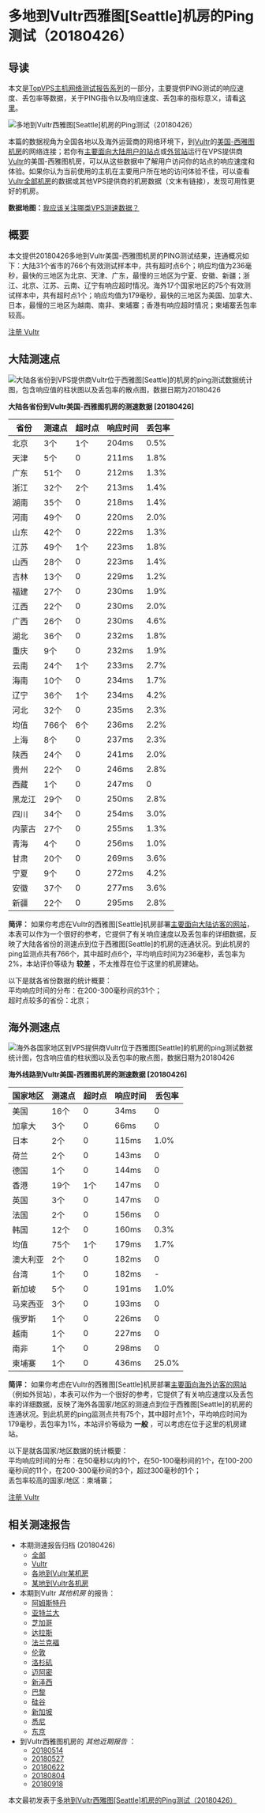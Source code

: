 #  多地到Vultr西雅图[Seattle]机房的Ping测试（20180426） 

## 导读

本文是[TopVPS主机网络测试报告系列](https://vps123.top/pingtest)的一部分，主要提供PING测试的响应速度、丢包率等数据，关于PING指令以及响应速度、丢包率的指标意义，请看[这里](https://vps123.top/what-is-ping.html)。

![多地到Vultr西雅图\[Seattle\]机房的Ping测试（20180426）](/images/thumbnails/to_vultr_Seattle.png)

本篇的数据视角为全国各地以及海外运营商的网络环境下，到[Vultr](https://vps123.top/go/vultr)的[美国-西雅图机房](https://vps123.top/vultr-facilities.html#seattle)的网络连接；若你有[主要面向大陆用户的站点](https://vps123.top/website-for-mainland-users.html)或[外贸站](https://vps123.top/website-for-internation-trade.html)运行在VPS提供商[Vultr](https://vps123.top/go/vultr)的美国-西雅图机房，可以从这些数据中了解用户访问你的站点的响应速度和体验。如果你认为当前使用的主机在主要用户所在地的访问体验不佳，可以查看[Vultr全部机房](/vultr/isp/china/20180426-vultr-isp-china.md)的数据或其他VPS提供商的机房数据（文末有链接），发现可用性更好的机房。

**数据地图：**[我应该关注哪类VPS测速数据？](https://vps123.top/find-pingtest-data-you-need.html)

## 概要

本文提供20180426多地到Vultr美国-西雅图机房的PING测试结果，连通概况如下：大陆31个省市的766个有效测试样本中，共有超时点6个；响应均值为236毫秒，最快的三地区为北京、天津、广东，最慢的三地区为宁夏、安徽、新疆；浙江、北京、江苏、云南、辽宁有响应超时情况。海外17个国家地区的75个有效测试样本中，共有超时点1个；响应均值为179毫秒，最快的三地区为美国、加拿大、日本，最慢的三地区为越南、南非、柬埔寨；香港有响应超时情况；柬埔寨丢包率较高。

[注册 Vultr](https://vps123.top/go/vultr/_btn1)

## 大陆测速点

![大陆各省份到VPS提供商Vultr位于西雅图\[Seattle\]的机房的ping测试数据统计图，包含响应值的柱状图以及丢包率的散点图，数据日期为20180426](/images/pingtests/vultr_20180426/plot_idc_vultr_usa-seattle_20180426_mainland.png)

**大陆各省份到Vultr美国-西雅图机房的测速数据 [20180426]**

省份 | 测速点 | 超时点 | 响应时间 | 丢包率  
---|---|---|---|---  
北京 | 3个 | 1个 | 204ms | 0.5%  
天津 | 5个 | 0 | 211ms | 1.8%  
广东 | 51个 | 0 | 212ms | 1.3%  
浙江 | 32个 | 2个 | 213ms | 1.4%  
湖南 | 35个 | 0 | 218ms | 1.4%  
河南 | 49个 | 0 | 220ms | 2.0%  
山东 | 42个 | 0 | 222ms | 1.3%  
江苏 | 49个 | 1个 | 223ms | 1.8%  
山西 | 28个 | 0 | 223ms | 1.4%  
吉林 | 13个 | 0 | 229ms | 1.2%  
福建 | 27个 | 0 | 230ms | 1.9%  
江西 | 22个 | 0 | 230ms | 2.0%  
广西 | 26个 | 0 | 230ms | 4.6%  
湖北 | 36个 | 0 | 232ms | 1.8%  
重庆 | 9个 | 0 | 232ms | 1.9%  
云南 | 24个 | 1个 | 233ms | 2.7%  
海南 | 10个 | 0 | 234ms | 1.7%  
辽宁 | 36个 | 1个 | 234ms | 4.2%  
河北 | 32个 | 0 | 235ms | 2.3%  
均值 | 766个 | 6个 | 236ms | 2.2%  
上海 | 8个 | 0 | 237ms | 2.3%  
陕西 | 24个 | 0 | 241ms | 2.0%  
贵州 | 22个 | 0 | 246ms | 2.8%  
西藏 | 1个 | 0 | 247ms | 0  
黑龙江 | 29个 | 0 | 250ms | 2.8%  
四川 | 34个 | 0 | 254ms | 3.0%  
内蒙古 | 27个 | 0 | 255ms | 1.3%  
青海 | 4个 | 0 | 256ms | 1.0%  
甘肃 | 20个 | 0 | 269ms | 3.6%  
宁夏 | 9个 | 0 | 272ms | 4.2%  
安徽 | 37个 | 0 | 277ms | 3.6%  
新疆 | 22个 | 0 | 295ms | 2.8%  
  
**简评：** 如果你考虑在Vultr的西雅图[Seattle]机房部署[主要面向大陆访客的网站](website-for-mainland-users.html)，本表可以作为一个很好的参考，它提供了有关响应速度以及丢包率的详细数据，反映了大陆各省份的测速点到位于西雅图[Seattle]的机房的连通状况。到此机房的ping监测点共有766个，其中超时点6个，平均响应时间为236毫秒，丢包率为2%，本站评价等级为 **较差** ，不太推荐在位于这里的机房建站。

以下是就各省份数据的统计概要：  
平均响应时间的分布：在200-300毫秒间的31个；  
超时点较多的省份：北京；

## 海外测速点

![海外各国家地区到VPS提供商Vultr位于西雅图\[Seattle\]的机房的ping测试数据统计图，包含响应值的柱状图以及丢包率的散点图，数据日期为20180426](/images/pingtests/vultr_20180426/plot_idc_vultr_usa-seattle_20180426_overseas.png)

**海外线路到Vultr美国-西雅图机房的测速数据 [20180426]**

国家地区 | 测速点 | 超时点 | 响应时间 | 丢包率  
---|---|---|---|---  
美国 | 16个 | 0 | 34ms | 0  
加拿大 | 3个 | 0 | 66ms | 0  
日本 | 2个 | 0 | 115ms | 1.0%  
荷兰 | 2个 | 0 | 143ms | 0  
德国 | 1个 | 0 | 144ms | 0  
香港 | 19个 | 1个 | 147ms | 0  
英国 | 3个 | 0 | 147ms | 0  
法国 | 2个 | 0 | 156ms | 0  
韩国 | 12个 | 0 | 160ms | 0.3%  
均值 | 75个 | 1个 | 179ms | 1.7%  
澳大利亚 | 2个 | 0 | 182ms | 0  
台湾 | 1个 | 0 | 182ms | -  
新加坡 | 5个 | 0 | 191ms | 1.0%  
马来西亚 | 3个 | 0 | 193ms | 0  
俄罗斯 | 1个 | 0 | 226ms | 0  
越南 | 1个 | 0 | 227ms | 0  
南非 | 1个 | 0 | 298ms | 0  
柬埔寨 | 1个 | 0 | 436ms | 25.0%  
  
**简评：** 如果你考虑在Vultr的西雅图[Seattle]机房部署[主要面向海外访客的网站](https://vps123.top/website-for-internation-trade.html)（例如外贸站），本表可以作为一个很好的参考，它提供了有关响应速度以及丢包率的详细数据，反映了海外各国家/地区的测速点到位于西雅图[Seattle]的机房的连通状况。到此机房的ping监测点共有75个，其中超时点1个，平均响应时间为179毫秒，丢包率为1%，本站评价等级为 **一般** ，可以考虑在位于这里的机房建站。

以下是就各国家/地区数据的统计概要：  
平均响应时间的分布：在50毫秒以内的1个，在50-100毫秒间的1个，在100-200毫秒间的11个，在200-300毫秒间的3个，超过300毫秒的1个；  
丢包率较高的国家/地区：柬埔寨；

[注册 Vultr](https://vps123.top/go/vultr/_btn2)

## 相关测速报告

  * 本期测速报告归档 (20180426) 
    * [全部](https://vps123.top/pingtests/20180426 "本期各VPS提供商全部测速报告")
    * [Vultr](https://vps123.top/pingtests/idc-vultr/20180426 "本期Vultr的全部测速报告")
    * [各地到Vultr某机房](https://vps123.top/pingtests/idc-vultr/isp-global/20180426 "以Vultr某机房为关注对象的视角，横向比较大陆各省份、海外各国家地区")
    * [某地到Vultr各机房](https://vps123.top/pingtests/idc-vultr/facility-all/20180426 "以大陆某省份为关注对象的视角，横向比较Vultr各机房")
  * 本期到Vultr _其他机房_ 的报告： 
    * [阿姆斯特丹](/vultr/idc/amsterdam/20180426-vultr-idc-amsterdam.md "多地到Vultr阿姆斯特丹机房的Ping测试 20180426")
    * [亚特兰大](/vultr/idc/atlanta/20180426-vultr-idc-atlanta.md "多地到Vultr亚特兰大机房的Ping测试 20180426")
    * [芝加哥](/vultr/idc/chicago/20180426-vultr-idc-chicago.md "多地到Vultr芝加哥机房的Ping测试 20180426")
    * [达拉斯](/vultr/idc/dallas/20180426-vultr-idc-dallas.md "多地到Vultr达拉斯机房的Ping测试 20180426")
    * [法兰克福](/vultr/idc/frankfurt/20180426-vultr-idc-frankfurt.md "多地到Vultr法兰克福机房的Ping测试 20180426")
    * [伦敦](/vultr/idc/london/20180426-vultr-idc-london.md "多地到Vultr伦敦机房的Ping测试 20180426")
    * [洛杉矶](/vultr/idc/losangeles/20180426-vultr-idc-losangeles.md "多地到Vultr洛杉矶机房的Ping测试 20180426")
    * [迈阿密](/vultr/idc/miami/20180426-vultr-idc-miami.md "多地到Vultr迈阿密机房的Ping测试 20180426")
    * [新泽西](/vultr/idc/newjersey/20180426-vultr-idc-newjersey.md "多地到Vultr新泽西机房的Ping测试 20180426")
    * [巴黎](/vultr/idc/paris/20180426-vultr-idc-paris.md "多地到Vultr巴黎机房的Ping测试 20180426")
    * [硅谷](/vultr/idc/siliconvalley/20180426-vultr-idc-siliconvalley.md "多地到Vultr硅谷机房的Ping测试 20180426")
    * [新加坡](/vultr/idc/singapore/20180426-vultr-idc-singapore.md "多地到Vultr新加坡机房的Ping测试 20180426")
    * [悉尼](/vultr/idc/sydney/20180426-vultr-idc-sydney.md "多地到Vultr悉尼机房的Ping测试 20180426")
    * [东京](/vultr/idc/tokyo/20180426-vultr-idc-tokyo.md "多地到Vultr东京机房的Ping测试 20180426")
  * 到Vultr西雅图机房的 _其他近期报告_ ： 
    * [20180514](/vultr/idc/seattle/20180514-vultr-idc-seattle.md "多地到Vultr西雅图机房的Ping测试 20180514")
    * [20180527](/vultr/idc/seattle/20180527-vultr-idc-seattle.md "多地到Vultr西雅图机房的Ping测试 20180527")
    * [20180622](/vultr/idc/seattle/20180622-vultr-idc-seattle.md "多地到Vultr西雅图机房的Ping测试 20180622")
    * [20180804](/vultr/idc/seattle/20180804-vultr-idc-seattle.md "多地到Vultr西雅图机房的Ping测试 20180804")
    * [20180918](/vultr/idc/seattle/20180918-vultr-idc-seattle.md "多地到Vultr西雅图机房的Ping测试 20180918")



本文最初发表于[多地到Vultr西雅图[Seattle]机房的Ping测试（20180426）](https://vps123.top/pingtest/20180426-vultr-idc-seattle.html)
